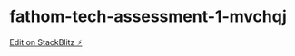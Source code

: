 # fathom-tech-assessment-1-mvchqj

[Edit on StackBlitz ⚡️](https://stackblitz.com/edit/fathom-tech-assessment-1-mvchqj)